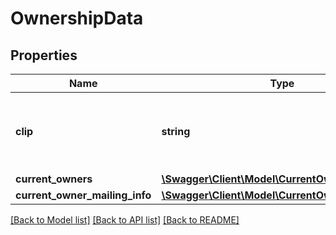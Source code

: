 # OwnershipData

## Properties
Name | Type | Description | Notes
------------ | ------------- | ------------- | -------------
**clip** | **string** | Unique identification number assigned to each property. | [optional] 
**current_owners** | [**\Swagger\Client\Model\CurrentOwners**](CurrentOwners.md) |  | [optional] 
**current_owner_mailing_info** | [**\Swagger\Client\Model\CurrentOwnerMailingInfo**](CurrentOwnerMailingInfo.md) |  | [optional] 

[[Back to Model list]](../../README.md#documentation-for-models) [[Back to API list]](../../README.md#documentation-for-api-endpoints) [[Back to README]](../../README.md)

